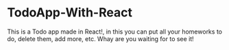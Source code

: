 # TodoApp-With-React
This is a Todo app made in React!, in this you can put all your homeworks to do, delete them, add more, etc. Whay are you waiting for to see it!
